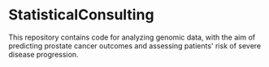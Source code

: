 # StatisticalConsulting
This repository contains code for analyzing genomic data, with the aim of predicting prostate cancer outcomes and assessing patients' risk of severe disease progression.
